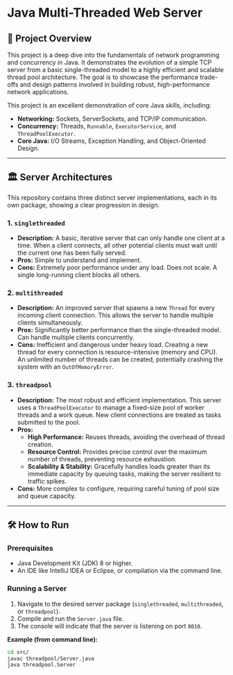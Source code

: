 # Java Multi-Threaded Web Server

## 🚀 Project Overview

This project is a deep dive into the fundamentals of network programming and concurrency in Java. It demonstrates the evolution of a simple TCP server from a basic single-threaded model to a highly efficient and scalable thread pool architecture. The goal is to showcase the performance trade-offs and design patterns involved in building robust, high-performance network applications.

This project is an excellent demonstration of core Java skills, including:

-   **Networking:** Sockets, ServerSockets, and TCP/IP communication.
-   **Concurrency:** Threads, `Runnable`, `ExecutorService`, and `ThreadPoolExecutor`.
-   **Core Java:** I/O Streams, Exception Handling, and Object-Oriented Design.

---

## 🏛️ Server Architectures

This repository contains three distinct server implementations, each in its own package, showing a clear progression in design.

### 1. `singlethreaded`

-   **Description:** A basic, iterative server that can only handle one client at a time. When a client connects, all other potential clients must wait until the current one has been fully served.
-   **Pros:** Simple to understand and implement.
-   **Cons:** Extremely poor performance under any load. Does not scale. A single long-running client blocks all others.

### 2. `multithreaded`

-   **Description:** An improved server that spawns a new `Thread` for every incoming client connection. This allows the server to handle multiple clients simultaneously.
-   **Pros:** Significantly better performance than the single-threaded model. Can handle multiple clients concurrently.
-   **Cons:** Inefficient and dangerous under heavy load. Creating a new thread for every connection is resource-intensive (memory and CPU). An unlimited number of threads can be created, potentially crashing the system with an `OutOfMemoryError`.

### 3. `threadpool`

-   **Description:** The most robust and efficient implementation. This server uses a `ThreadPoolExecutor` to manage a fixed-size pool of worker threads and a work queue. New client connections are treated as tasks submitted to the pool.
-   **Pros:**
    -   **High Performance:** Reuses threads, avoiding the overhead of thread creation.
    -   **Resource Control:** Provides precise control over the maximum number of threads, preventing resource exhaustion.
    -   **Scalability & Stability:** Gracefully handles loads greater than its immediate capacity by queuing tasks, making the server resilient to traffic spikes.
-   **Cons:** More complex to configure, requiring careful tuning of pool size and queue capacity.

---

## 🛠️ How to Run

### Prerequisites

-   Java Development Kit (JDK) 8 or higher.
-   An IDE like IntelliJ IDEA or Eclipse, or compilation via the command line.

### Running a Server

1.  Navigate to the desired server package (`singlethreaded`, `multithreaded`, or `threadpool`).
2.  Compile and run the `Server.java` file.
3.  The console will indicate that the server is listening on port `8010`.

**Example (from command line):**

```bash
cd src/
javac threadpool/Server.java
java threadpool.Server
